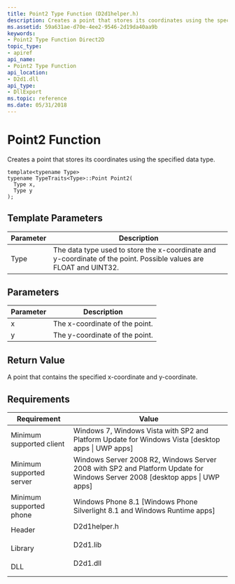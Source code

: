 ```yaml
---
title: Point2 Type Function (D2d1helper.h)
description: Creates a point that stores its coordinates using the specified data type.
ms.assetid: 59a631ae-d70e-4ee2-9546-2d19da40aa9b
keywords:
- Point2 Type Function Direct2D
topic_type:
- apiref
api_name:
- Point2 Type Function
api_location:
- D2d1.dll
api_type:
- DllExport
ms.topic: reference
ms.date: 05/31/2018
---
```


# Point2<Type> Function

Creates a point that stores its coordinates using the specified data type.

``` syntax
template<typename Type>
typename TypeTraits<Type>::Point Point2(
  Type x,
  Type y
);
```

## Template Parameters



| Parameter | Description                                                                                                       |
|-----------|-------------------------------------------------------------------------------------------------------------------|
| Type      | The data type used to store the x-coordinate and y-coordinate of the point. Possible values are FLOAT and UINT32. |



 

## Parameters



| Parameter | Description                    |
|-----------|--------------------------------|
| x         | The x-coordinate of the point. |
| y         | The y-coordinate of the point. |



 

## Return Value

A point that contains the specified x-coordinate and y-coordinate.

## Requirements



| Requirement | Value |
|-------------------------------------|------------------------------------------------------------------------------------------------------------------------------------------|
| Minimum supported client<br/> | Windows 7, Windows Vista with SP2 and Platform Update for Windows Vista \[desktop apps \| UWP apps\]<br/>                          |
| Minimum supported server<br/> | Windows Server 2008 R2, Windows Server 2008 with SP2 and Platform Update for Windows Server 2008 \[desktop apps \| UWP apps\]<br/> |
| Minimum supported phone<br/>  | Windows Phone 8.1 \[Windows Phone Silverlight 8.1 and Windows Runtime apps\]<br/>                                                  |
| Header<br/>                   | <dl> <dt>D2d1helper.h</dt> </dl>                                                  |
| Library<br/>                  | <dl> <dt>D2d1.lib</dt> </dl>                                                      |
| DLL<br/>                      | <dl> <dt>D2d1.dll</dt> </dl>                                                      |



 

 





